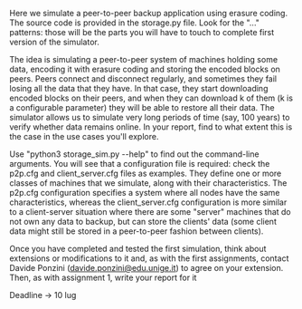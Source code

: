 Here we simulate a peer-to-peer backup application using erasure coding. The source code is provided in the storage.py file. Look for the "..." patterns: those will be the parts you will have to touch to complete first version of the simulator.

The idea is simulating a peer-to-peer system of machines holding some data, encoding it with erasure coding and storing the encoded blocks on peers. Peers connect and disconnect regularly, and sometimes they fail losing all the data that they have. In that case, they start downloading encoded blocks on their peers, and when they can download k of them (k is a configurable parameter) they will be able to restore all their data. The simulator allows us to simulate very long periods of time (say, 100 years) to verify whether data remains online. In your report, find to what extent this is the case in the use cases you'll explore.

Use "python3 storage_sim.py --help" to find out the command-line arguments. You will see that a configuration file is required: check the p2p.cfg and client_server.cfg files as examples. They define one or more classes of machines that we simulate, along with their characteristics. The p2p.cfg configuration specifies a system where all nodes have the same characteristics, whereas the client_server.cfg configuration is more similar to a client-server situation where there are some "server" machines that do not own any data to backup, but can store the clients' data (some client data might still be stored in a peer-to-peer fashion between clients).

Once you have completed and tested the first simulation, think about extensions or modifications to it and, as with the first assignments, contact Davide Ponzini (davide.ponzini@edu.unige.it) to agree on your extension. Then, as with assignment 1, write your report for it

Deadline -> 10 lug